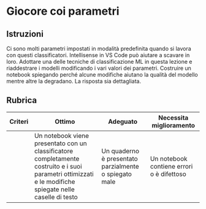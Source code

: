 # Giocore coi parametri

## Istruzioni

Ci sono molti parametri impostati in modalità predefinita quando si lavora con questi classificatori. Intellisense in VS Code può aiutare a scavare in loro. Adottare una delle tecniche di classificazione ML in questa lezione e riaddestrare i modelli modificando i vari valori dei parametri. Costruire un notebook spiegando perché alcune modifiche aiutano la qualità del modello mentre altre la degradano. La risposta sia dettagliata.

## Rubrica

| Criteri | Ottimo | Adeguato | Necessita miglioramento |
| -------- | ---------------------------------------------------------------------------------------------------------------------- | ----------------------------------------------------- | ----------------------------- |
|          | Un notebook viene presentato con un classificatore completamente costruito e i suoi parametri ottimizzati e le modifiche spiegate nelle caselle di testo | Un quaderno è presentato parzialmente o spiegato male | Un notebook contiene errori o è difettoso |
